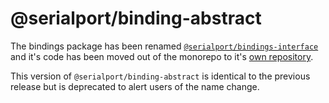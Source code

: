 # @serialport/binding-abstract

The bindings package has been renamed [`@serialport/bindings-interface`](https://www.npmjs.com/package/@serialport/bindings-interface) and it's code has been moved out of the monorepo to it's [own repository](https://github.com/serialport/bindings-interface/).

This version of `@serialport/binding-abstract` is identical to the previous release but is deprecated to alert users of the name change.
